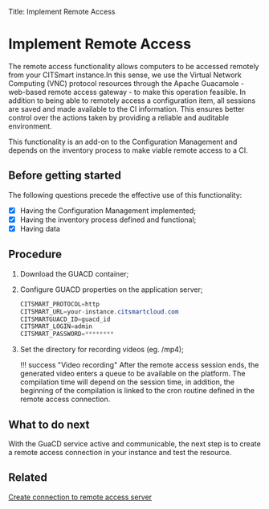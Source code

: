 Title: Implement Remote Access

# Implement Remote Access

The remote access functionality allows computers to be accessed remotely from your CITSmart instance.In this sense, we use the Virtual Network Computing (VNC) protocol resources through the Apache Guacamole - web-based remote access gateway - to make this operation feasible. In addition to being able to remotely access a configuration item, all sessions are saved and made available to the CI information. This ensures better control over the actions taken by providing a reliable and auditable environment.

This functionality is an add-on to the Configuration Management and depends on the inventory process to make viable remote access to a CI.


## Before getting started

The following questions precede the effective use of this functionality:

* [x] Having the Configuration Management implemented;
* [x] Having the inventory process defined and functional;
* [x] Having data 

## Procedure

1. Download the GUACD container;
2. Configure GUACD properties on the application server;

    ```java
    CITSMART_PROTOCOL=http
    CITSMART_URL=your-instance.citsmartcloud.com
    CITSMARTGUACD_ID=guacd_id
    CITSMART_LOGIN=admin
    CITSMART_PASSWORD=********
    ```
	
3. Set the directory for recording videos (eg. /mp4);
    
    !!! success "Video recording"
        After the remote access session ends, the generated video enters a queue to be available on the platform. The compilation time will depend on the session time, in addition, the beginning of the compilation is linked to the cron routine defined in the remote access connection.
    
## What to do next

With the GuaCD service active and communicable, the next step is to create a remote access connection in your instance and test the resource.

## Related

[Create connection to remote access server][1]

[1]:/en-us/citsmart-platform-8/processes/configuration/configuration/configure-remote-access.html
